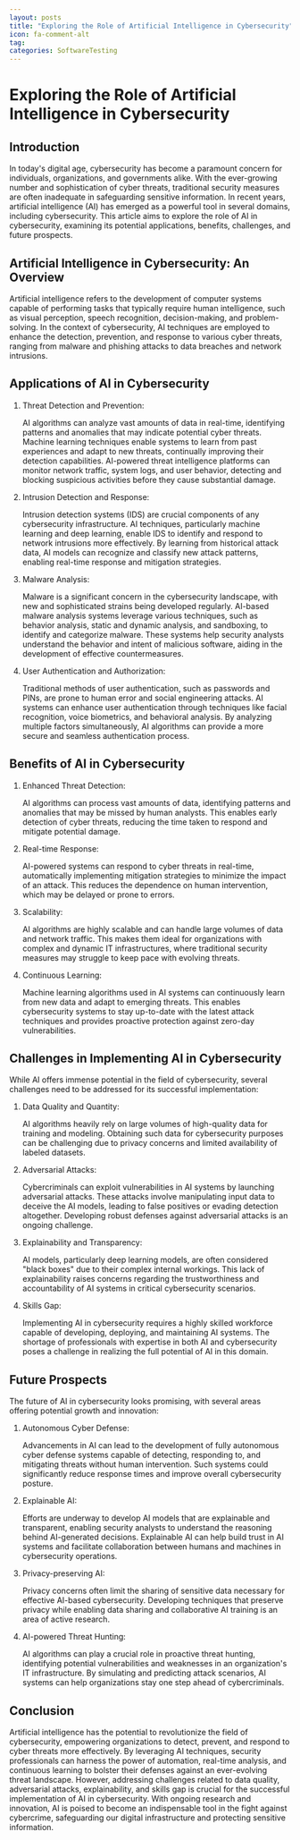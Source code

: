 ```yaml
---
layout: posts
title: "Exploring the Role of Artificial Intelligence in Cybersecurity"
icon: fa-comment-alt
tag:      
categories: SoftwareTesting
---
```



# Exploring the Role of Artificial Intelligence in Cybersecurity

## Introduction

In today's digital age, cybersecurity has become a paramount concern for individuals, organizations, and governments alike. With the ever-growing number and sophistication of cyber threats, traditional security measures are often inadequate in safeguarding sensitive information. In recent years, artificial intelligence (AI) has emerged as a powerful tool in several domains, including cybersecurity. This article aims to explore the role of AI in cybersecurity, examining its potential applications, benefits, challenges, and future prospects.

## Artificial Intelligence in Cybersecurity: An Overview

Artificial intelligence refers to the development of computer systems capable of performing tasks that typically require human intelligence, such as visual perception, speech recognition, decision-making, and problem-solving. In the context of cybersecurity, AI techniques are employed to enhance the detection, prevention, and response to various cyber threats, ranging from malware and phishing attacks to data breaches and network intrusions.

## Applications of AI in Cybersecurity

1. Threat Detection and Prevention:

   AI algorithms can analyze vast amounts of data in real-time, identifying patterns and anomalies that may indicate potential cyber threats. Machine learning techniques enable systems to learn from past experiences and adapt to new threats, continually improving their detection capabilities. AI-powered threat intelligence platforms can monitor network traffic, system logs, and user behavior, detecting and blocking suspicious activities before they cause substantial damage.

2. Intrusion Detection and Response:

   Intrusion detection systems (IDS) are crucial components of any cybersecurity infrastructure. AI techniques, particularly machine learning and deep learning, enable IDS to identify and respond to network intrusions more effectively. By learning from historical attack data, AI models can recognize and classify new attack patterns, enabling real-time response and mitigation strategies.

3. Malware Analysis:

   Malware is a significant concern in the cybersecurity landscape, with new and sophisticated strains being developed regularly. AI-based malware analysis systems leverage various techniques, such as behavior analysis, static and dynamic analysis, and sandboxing, to identify and categorize malware. These systems help security analysts understand the behavior and intent of malicious software, aiding in the development of effective countermeasures.

4. User Authentication and Authorization:

   Traditional methods of user authentication, such as passwords and PINs, are prone to human error and social engineering attacks. AI systems can enhance user authentication through techniques like facial recognition, voice biometrics, and behavioral analysis. By analyzing multiple factors simultaneously, AI algorithms can provide a more secure and seamless authentication process.

## Benefits of AI in Cybersecurity

1. Enhanced Threat Detection:

   AI algorithms can process vast amounts of data, identifying patterns and anomalies that may be missed by human analysts. This enables early detection of cyber threats, reducing the time taken to respond and mitigate potential damage.

2. Real-time Response:

   AI-powered systems can respond to cyber threats in real-time, automatically implementing mitigation strategies to minimize the impact of an attack. This reduces the dependence on human intervention, which may be delayed or prone to errors.

3. Scalability:

   AI algorithms are highly scalable and can handle large volumes of data and network traffic. This makes them ideal for organizations with complex and dynamic IT infrastructures, where traditional security measures may struggle to keep pace with evolving threats.

4. Continuous Learning:

   Machine learning algorithms used in AI systems can continuously learn from new data and adapt to emerging threats. This enables cybersecurity systems to stay up-to-date with the latest attack techniques and provides proactive protection against zero-day vulnerabilities.

## Challenges in Implementing AI in Cybersecurity

While AI offers immense potential in the field of cybersecurity, several challenges need to be addressed for its successful implementation:

1. Data Quality and Quantity:

   AI algorithms heavily rely on large volumes of high-quality data for training and modeling. Obtaining such data for cybersecurity purposes can be challenging due to privacy concerns and limited availability of labeled datasets.

2. Adversarial Attacks:

   Cybercriminals can exploit vulnerabilities in AI systems by launching adversarial attacks. These attacks involve manipulating input data to deceive the AI models, leading to false positives or evading detection altogether. Developing robust defenses against adversarial attacks is an ongoing challenge.

3. Explainability and Transparency:

   AI models, particularly deep learning models, are often considered "black boxes" due to their complex internal workings. This lack of explainability raises concerns regarding the trustworthiness and accountability of AI systems in critical cybersecurity scenarios.

4. Skills Gap:

   Implementing AI in cybersecurity requires a highly skilled workforce capable of developing, deploying, and maintaining AI systems. The shortage of professionals with expertise in both AI and cybersecurity poses a challenge in realizing the full potential of AI in this domain.

## Future Prospects

The future of AI in cybersecurity looks promising, with several areas offering potential growth and innovation:

1. Autonomous Cyber Defense:

   Advancements in AI can lead to the development of fully autonomous cyber defense systems capable of detecting, responding to, and mitigating threats without human intervention. Such systems could significantly reduce response times and improve overall cybersecurity posture.

2. Explainable AI:

   Efforts are underway to develop AI models that are explainable and transparent, enabling security analysts to understand the reasoning behind AI-generated decisions. Explainable AI can help build trust in AI systems and facilitate collaboration between humans and machines in cybersecurity operations.

3. Privacy-preserving AI:

   Privacy concerns often limit the sharing of sensitive data necessary for effective AI-based cybersecurity. Developing techniques that preserve privacy while enabling data sharing and collaborative AI training is an area of active research.

4. AI-powered Threat Hunting:

   AI algorithms can play a crucial role in proactive threat hunting, identifying potential vulnerabilities and weaknesses in an organization's IT infrastructure. By simulating and predicting attack scenarios, AI systems can help organizations stay one step ahead of cybercriminals.

## Conclusion

Artificial intelligence has the potential to revolutionize the field of cybersecurity, empowering organizations to detect, prevent, and respond to cyber threats more effectively. By leveraging AI techniques, security professionals can harness the power of automation, real-time analysis, and continuous learning to bolster their defenses against an ever-evolving threat landscape. However, addressing challenges related to data quality, adversarial attacks, explainability, and skills gap is crucial for the successful implementation of AI in cybersecurity. With ongoing research and innovation, AI is poised to become an indispensable tool in the fight against cybercrime, safeguarding our digital infrastructure and protecting sensitive information.